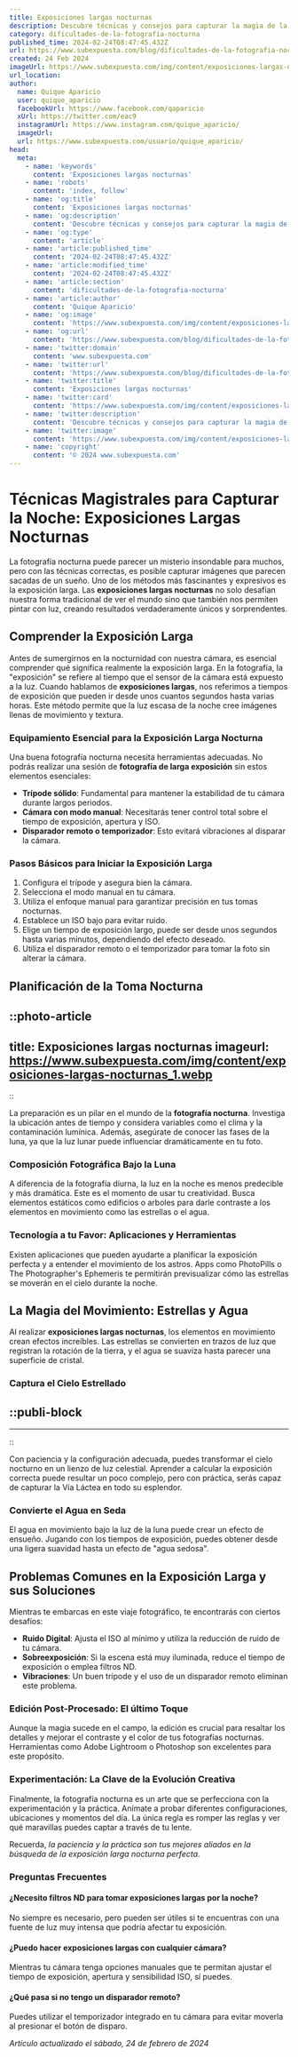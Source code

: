 ```yaml
---
title: Exposiciones largas nocturnas
description: Descubre técnicas y consejos para capturar la magia de la noche con nuestras guías de exposiciones largas nocturnas. ¡Ilumina tu pasión por la fotografía!
category: dificultades-de-la-fotografia-nocturna
published_time: 2024-02-24T08:47:45.432Z
url: https://www.subexpuesta.com/blog/dificultades-de-la-fotografia-nocturna/exposiciones-largas-nocturnas
created: 24 Feb 2024
imageUrl: https://www.subexpuesta.com/img/content/exposiciones-largas-nocturnas_1.webp
url_location:
author:
  name: Quique Aparicio
  user: quique_aparicio
  facebookUrl: https://www.facebook.com/qaparicio
  xUrl: https://twitter.com/eac9
  instagramUrl: https://www.instagram.com/quique_aparicio/
  imageUrl: 
  url: https://www.subexpuesta.com/usuario/quique_aparicio/
head:
  meta:
    - name: 'keywords'
      content: 'Exposiciones largas nocturnas'
    - name: 'robots'
      content: 'index, follow'
    - name: 'og:title'
      content: 'Exposiciones largas nocturnas'
    - name: 'og:description'
      content: 'Descubre técnicas y consejos para capturar la magia de la noche con nuestras guías de exposiciones largas nocturnas. ¡Ilumina tu pasión por la fotografía!'
    - name: 'og:type'
      content: 'article'
    - name: 'article:published_time'
      content: '2024-02-24T08:47:45.432Z'
    - name: 'article:modified_time'
      content: '2024-02-24T08:47:45.432Z'
    - name: 'article:section'
      content: 'dificultades-de-la-fotografia-nocturna'
    - name: 'article:author'
      content: 'Quique Aparicio'
    - name: 'og:image'
      content: 'https://www.subexpuesta.com/img/content/exposiciones-largas-nocturnas_1.webp'
    - name: 'og:url'
      content: 'https://www.subexpuesta.com/blog/dificultades-de-la-fotografia-nocturna/exposiciones-largas-nocturnas'
    - name: 'twitter:domain'
      content: 'www.subexpuesta.com'
    - name: 'twitter:url'
      content: 'https://www.subexpuesta.com/blog/dificultades-de-la-fotografia-nocturna/exposiciones-largas-nocturnas'
    - name: 'twitter:title'
      content: 'Exposiciones largas nocturnas'
    - name: 'twitter:card'
      content: 'https://www.subexpuesta.com/img/content/exposiciones-largas-nocturnas_1.webp'
    - name: 'twitter:description'
      content: 'Descubre técnicas y consejos para capturar la magia de la noche con nuestras guías de exposiciones largas nocturnas. ¡Ilumina tu pasión por la fotografía!'
    - name: 'twitter:image'
      content: 'https://www.subexpuesta.com/img/content/exposiciones-largas-nocturnas_1.webp'
    - name: 'copyright'
      content: '© 2024 www.subexpuesta.com'
---
```

# Técnicas Magistrales para Capturar la Noche: Exposiciones Largas Nocturnas

La fotografía nocturna puede parecer un misterio insondable para muchos, pero con las técnicas correctas, es posible capturar imágenes que parecen sacadas de un sueño. Uno de los métodos más fascinantes y expresivos es la exposición larga. Las **exposiciones largas nocturnas** no solo desafían nuestra forma tradicional de ver el mundo sino que también nos permiten pintar con luz, creando resultados verdaderamente únicos y sorprendentes.

## Comprender la Exposición Larga

Antes de sumergirnos en la nocturnidad con nuestra cámara, es esencial comprender qué significa realmente la exposición larga. En la fotografía, la "exposición" se refiere al tiempo que el sensor de la cámara está expuesto a la luz. Cuando hablamos de **exposiciones largas**, nos referimos a tiempos de exposición que pueden ir desde unos cuantos segundos hasta varias horas. Este método permite que la luz escasa de la noche cree imágenes llenas de movimiento y textura.

### Equipamiento Esencial para la Exposición Larga Nocturna

Una buena fotografía nocturna necesita herramientas adecuadas. No podrás realizar una sesión de **fotografía de larga exposición** sin estos elementos esenciales:

- **Trípode sólido**: Fundamental para mantener la estabilidad de tu cámara durante largos periodos.
- **Cámara con modo manual**: Necesitarás tener control total sobre el tiempo de exposición, apertura y ISO.
- **Disparador remoto o temporizador**: Esto evitará vibraciones al disparar la cámara.

### Pasos Básicos para Iniciar la Exposición Larga

1. Configura el trípode y asegura bien la cámara.
2. Selecciona el modo manual en tu cámara.
3. Utiliza el enfoque manual para garantizar precisión en tus tomas nocturnas.
4. Establece un ISO bajo para evitar ruido.
5. Elige un tiempo de exposición largo, puede ser desde unos segundos hasta varias minutos, dependiendo del efecto deseado.
6. Utiliza el disparador remoto o el temporizador para tomar la foto sin alterar la cámara.

## Planificación de la Toma Nocturna


::photo-article
---
title: Exposiciones largas nocturnas
imageurl: https://www.subexpuesta.com/img/content/exposiciones-largas-nocturnas_1.webp
---
::


La preparación es un pilar en el mundo de la **fotografía nocturna**. Investiga la ubicación antes de tiempo y considera variables como el clima y la contaminación lumínica. Además, asegúrate de conocer las fases de la luna, ya que la luz lunar puede influenciar dramáticamente en tu foto.

### Composición Fotográfica Bajo la Luna

A diferencia de la fotografía diurna, la luz en la noche es menos predecible y más dramática. Este es el momento de usar tu creatividad. Busca elementos estáticos como edificios o arboles para darle contraste a los elementos en movimiento como las estrellas o el agua.

### Tecnología a tu Favor: Aplicaciones y Herramientas

Existen aplicaciones que pueden ayudarte a planificar la exposición perfecta y a entender el movimiento de los astros. Apps como PhotoPills o The Photographer's Ephemeris te permitirán previsualizar cómo las estrellas se moverán en el cielo durante la noche.

## La Magia del Movimiento: Estrellas y Agua

Al realizar **exposiciones largas nocturnas**, los elementos en movimiento crean efectos increíbles. Las estrellas se convierten en trazos de luz que registran la rotación de la tierra, y el agua se suaviza hasta parecer una superficie de cristal.

### Captura el Cielo Estrellado


  ::publi-block
  ---
  ---
  ::
  
  
Con paciencia y la configuración adecuada, puedes transformar el cielo nocturno en un lienzo de luz celestial. Aprender a calcular la exposición correcta puede resultar un poco complejo, pero con práctica, serás capaz de capturar la Vía Láctea en todo su esplendor.

### Convierte el Agua en Seda

El agua en movimiento bajo la luz de la luna puede crear un efecto de ensueño. Jugando con los tiempos de exposición, puedes obtener desde una ligera suavidad hasta un efecto de "agua sedosa".

## Problemas Comunes en la Exposición Larga y sus Soluciones

Mientras te embarcas en este viaje fotográfico, te encontrarás con ciertos desafíos:

- **Ruido Digital**: Ajusta el ISO al mínimo y utiliza la reducción de ruido de tu cámara.
- **Sobreexposición**: Si la escena está muy iluminada, reduce el tiempo de exposición o emplea filtros ND.
- **Vibraciones**: Un buen trípode y el uso de un disparador remoto eliminan este problema.

### Edición Post-Procesado: El último Toque

Aunque la magia sucede en el campo, la edición es crucial para resaltar los detalles y mejorar el contraste y el color de tus fotografías nocturnas. Herramientas como Adobe Lightroom o Photoshop son excelentes para este propósito.

### Experimentación: La Clave de la Evolución Creativa

Finalmente, la fotografía nocturna es un arte que se perfecciona con la experimentación y la práctica. Anímate a probar diferentes configuraciones, ubicaciones y momentos del día. La única regla es romper las reglas y ver qué maravillas puedes captar a través de tu lente.

Recuerda, *la paciencia y la práctica son tus mejores aliados en la búsqueda de la exposición larga nocturna perfecta*.

### Preguntas Frecuentes

#### ¿Necesito filtros ND para tomar exposiciones largas por la noche?

No siempre es necesario, pero pueden ser útiles si te encuentras con una fuente de luz muy intensa que podría afectar tu exposición.

#### ¿Puedo hacer exposiciones largas con cualquier cámara?

Mientras tu cámara tenga opciones manuales que te permitan ajustar el tiempo de exposición, apertura y sensibilidad ISO, sí puedes.

#### ¿Qué pasa si no tengo un disparador remoto?

Puedes utilizar el temporizador integrado en tu cámara para evitar moverla al presionar el botón de disparo.

_Artículo actualizado el sábado, 24 de febrero de 2024_